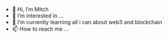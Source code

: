 - 👋 Hi, I’m Mitch
- 👀 I’m interested in ...
- 🌱 I’m currently learning all i can about web3 and blockchain
- 📫 How to reach me ...

<!---
mitchelwalker/mitchelwalker is a ✨ special ✨ repository because its `README.md` (this file) appears on your GitHub profile.
You can click the Preview link to take a look at your changes.
--->
